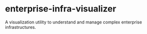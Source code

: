 # enterprise-infra-visualizer
A visualization utility to understand and manage complex enterprise infrastructures.
